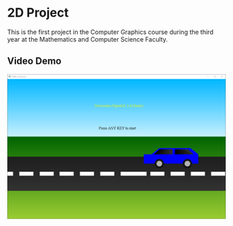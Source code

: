 # 2D Project
This is the first project in the Computer Graphics course during the third year at the Mathematics and 
Computer Science Faculty.

## Video Demo
[![video](img\vid-thumbnail.png)](https://drive.google.com/open?id=1kKBHZeOqdT8dpVWLqupvP8QAYHyjqHtH)